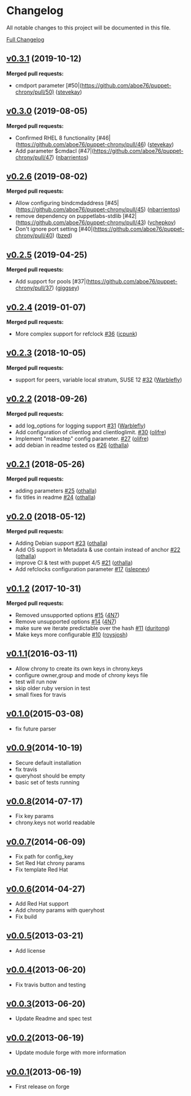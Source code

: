 # Changelog

All notable changes to this project will be documented in this file.

[Full Changelog](https://github.com/aboe76/puppet-chrony/blob/master/CHANGELOG.md)

## [v0.3.1](https://forge.puppet.com/v3/files/aboe-chrony-0.3.1.tar.gz) (2019-10-12)

  **Merged pull requests:**

- cmdport parameter [\#50|(<https://github.com/aboe76/puppet-chrony/pull/50)> ([stevekay](https://github.com/przemas75))

## [v0.3.0](https://forge.puppet.com/v3/files/aboe-chrony-0.3.0.tar.gz) (2019-08-05)

  **Merged pull requests:**

  - Confirmed RHEL 8 functionality [\#46|(https://github.com/aboe76/puppet-chrony/pull/46) ([stevekay](https://github.com/stevekay))
  - Add parameter $cmdacl (\#47|(https://github.com/aboe76/puppet-chrony/pull/47) ([nbarrientos](https://github.com/nbarrientos))

## [v0.2.6](https://forge.puppet.com/v3/files/aboe-chrony-0.2.6.tar.gz) (2019-08-02)

  **Merged pull requests:**

  - Allow configuring bindcmdaddress [\#45|(https://github.com/aboe76/puppet-chrony/pull/45) ([nbarrientos](https://github.com/nbarrientos))
  - remove dependency on puppetlabs-stdlib [\#42|(https://github.com/aboe76/puppet-chrony/pull/43) ([vchepkov](https://github.com/vchepkov))
  - Don't ignore port setting [\#40|(https://github.com/aboe76/puppet-chrony/pull/40) ([bzed](https://github.com/bzed))


## [v0.2.5](https://forge.puppet.com/v3/files/aboe-chrony-0.2.5.tar.gz) (2019-04-25)

  **Merged pull requests:**

  - Add support for pools [\#37|(https://github.com/aboe76/puppet-chrony/pull/37) ([giggsey](https://github.com/giggsey))

## [v0.2.4](https://forge.puppet.com/v3/files/aboe-chrony-0.2.4.tar.gz) (2019-01-07)

  **Merged pull requests:**

  - More complex support for refclock [\#36](https://github.com/aboe76/puppet-chrony/pull/36) ([jcpunk](https://github.com/jcpunk))


## [v0.2.3](https://forge.puppet.com/v3/files/aboe-chrony-0.2.3.tar.gz) (2018-10-05)

**Merged pull requests:**

- support for peers, variable local stratum, SUSE 12 [\#32](https://github.com/aboe76/puppet-chrony/pull/32) ([Warblefly](https://github.com/Warblefly))

## [v0.2.2](https://forge.puppet.com/v3/files/aboe-chrony-0.2.2.tar.gz) (2018-09-26)

**Merged pull requests:**

- add log_options for logging support [\#31](https://github.com/aboe76/puppet-chrony/pull/31) ([Warblefly](https://github.com/bastelfreak))
- Add configuration of clientlog and clientloglimit. [\#30](https://github.com/aboe76/puppet-chrony/pull/30) ([olifre](https://github.com/olifre))
- Implement "makestep" config parameter. [\#27](https://github.com/aboe76/puppet-chrony/pull/27) ([olifre](https://github.com/olifre))
- add debian in readme tested os [\#26](https://github.com/aboe76/puppet-chrony/pull/26) ([othalla](https://github.com/othalla))

## [v0.2.1](https://forge.puppet.com/v3/files/aboe-chrony-0.2.1.tar.gz) (2018-05-26)

**Merged pull requests:**

- adding parameters [\#25](https://github.com/aboe76/puppet-chrony/pull/25) ([othalla](https://github.com/othalla))
- fix titles in readme  [\#24](https://github.com/aboe76/puppet-chrony/pull/24) ([othalla](https://github.com/othalla))

## [v0.2.0](https://forge.puppet.com/v3/files/aboe-chrony-0.2.0.tar.gz) (2018-05-12)

**Merged pull requests:**

- Adding Debian support [\#23](https://github.com/aboe76/puppet-chrony/pull/23) ([othalla](https://github.com/othalla))
- Add OS support in Metadata & use contain instead of anchor [\#22](https://github.com/aboe76/puppet-chrony/pull/22) ([othalla](https://github.com/othalla))
- improve CI & test with puppet 4/5 [\#21](https://github.com/aboe76/puppet-chrony/pull/21) ([othalla](https://github.com/othalla))
- Add refclocks configuration parameter [\#17](https://github.com/aboe76/puppet-chrony/pull/17) ([islepnev](https://github.com/islepnev))

## [v0.1.2](https://forge.puppet.com/v3/files/aboe-chrony-0.1.2.tar.gz) (2017-10-31)

**Merged pull requests:**

- Removed unsupported options [\#15](https://github.com/aboe76/puppet-chrony/pull/15) ([4N7](https://github.com/4N7))
- Remove unsupported options [\#14](https://github.com/aboe76/puppet-chrony/pull/14) ([4N7](https://github.com/4N7))
- make sure we iterate predictable over the hash [\#11](https://github.com/aboe76/puppet-chrony/pull/11) ([duritong](https://github.com/duritong))
- Make keys more configurable [\#10](https://github.com/aboe76/puppet-chrony/pull/10) ([roysjosh](https://github.com/roysjosh))


## [v0.1.1](https://forge.puppet.com/v3/files/aboe-chrony-0.1.1.tar.gz)(2016-03-11)

- Allow chrony to create its own keys in chrony.keys
- configure owner,group and mode of chrony keys file
- test will run now
- skip older ruby version in test
- small fixes for travis

## [v0.1.0](https://forge.puppet.com/v3/files/aboe-chrony-0.1.0.tar.gz)(2015-03-08)

- fix future parser

## [v0.0.9](https://forge.puppet.com/v3/files/aboe-chrony-0.0.9.tar.gz)(2014-10-19)

- Secure default installation
- fix travis
- queryhost should be empty
- basic set of tests running

## [v0.0.8](https://forge.puppet.com/v3/files/aboe-chrony-0.0.8.tar.gz)(2014-07-17)

- Fix key params
- chrony.keys not world readable

## [v0.0.7](https://forge.puppet.com/v3/files/aboe-chrony-0.0.7.tar.gz)(2014-06-09)

- Fix path for config_key
- Set Red Hat chrony params
- Fix template Red Hat


## [v0.0.6](https://forge.puppet.com/v3/files/aboe-chrony-0.0.6.tar.gz)(2014-04-27)

- Add Red Hat support
- Add chrony params with queryhost
- Fix build

## [v0.0.5](https://forge.puppet.com/v3/files/aboe-chrony-0.0.5.tar.gz)(2013-03-21)

- Add license

## [v0.0.4](https://forge.puppet.com/v3/files/aboe-chrony-0.0.4.tar.gz)(2013-06-20)

- Fix travis button and testing


## [v0.0.3](https://forge.puppet.com/v3/files/aboe-chrony-0.0.3.tar.gz)(2013-06-20)

- Update Readme and spec test

## [v0.0.2](https://forge.puppet.com/v3/files/aboe-chrony-0.0.2.tar.gz)(2013-06-19)

- Update module forge with more information

## [v0.0.1](https://forge.puppet.com/v3/files/aboe-chrony-0.0.1.tar.gz)(2013-06-19)

- First release on forge

